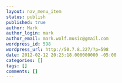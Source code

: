 ```yaml
---
layout: nav_menu_item
status: publish
published: true
author: Mark
author_login: mark
author_email: mark.wolf.music@gmail.com
wordpress_id: 598
wordpress_url: http://50.7.8.227/?p=598
date: 2012-02-12 20:23:18.000000000 -05:00
categories: []
tags: []
comments: []
---
```

 
